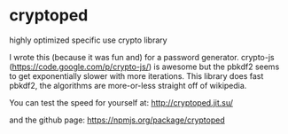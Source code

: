 cryptoped
=========

highly optimized specific use crypto library

I wrote this (because it was fun and) for a password generator.
crypto-js (https://code.google.com/p/crypto-js/) is awesome but
the pbkdf2 seems to get exponentially slower with more iterations.
This library does fast pbkdf2, the algorithms are more-or-less
straight off of wikipedia.

You can test the speed for yourself at:
http://cryptoped.jit.su/

and the github page:
https://npmjs.org/package/cryptoped